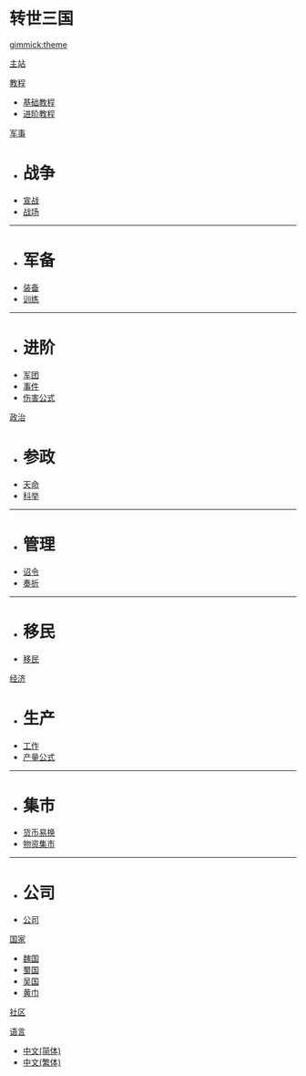 <!--
  -- Name of your wiki
  -- Do NOT remove the leading `#` character.
  -->

# 转世三国


<!--
  -- Default theme
  -- (Read: http://dynalon.github.io/mdwiki/#!customizing.md#Theme_chooser)
  -->

[gimmick:theme](flatly)


<!--
  -- Navigation
  -- (Read: http://dynalon.github.io/mdwiki/#!quickstart.md#Adding_a_navigation)
  -->

[主站](https://zssanguo.com/html/index.html)

[教程]()

   * [基础教程](pages/tutorial.md)
   * [进阶教程](pages/advance.md)

[军事]()

  * # 战争
  * [宣战](pages/war.md)
  * [战场](pages/battle.md)
   - - - -
  * # 军备
  * [装备](pages/equip.md)
  * [训练](pages/train.md)
  - - - -
  * # 进阶
  * [军团](pages/mu.md)
  * [事件](pages/event.md)
  * [伤害公式](pages/damage.md)

[政治]()

  * # 参政
  * [天命](pages/mandate.md)
  * [科举](pages/exam.md)
  - - - -
  * # 管理
  * [诏令](pages/emperor.md)
  * [奏折](pages/cabinet.md)
  - - - -
  * # 移民
  * [移民](pages/migration.md)
  
[经济]()

   * # 生产
   * [工作](pages/work.md)
   * [产量公式](pages/productivity.md)
   - - - -
   * # 集市
   * [货币易换](pages/money.md)
   * [物资集市](pages/market.md)
   - - - -
   * # 公司
   * [公司](pages/company.md)
   
[国家]()

   * [魏国](pages/weiguo.md)
   * [蜀国](pages/shuguo.md)
   * [吴国](pages/wuguo.md)
   * [黄巾](pages/huangjin.md)
   
[社区](pages/community.md)
<!-- A more complex navigation example: ----------------------------------------

---------------------------------------------------------------------------- -->

<!--
  -- Change the Language
  -- Could be useful when there's more than one language wiki.
  -->


[语言]()

  * [中文(简体)](/wiki/zh_CN/)
  * [中文(繁体)](/wiki/zh_TW/)


<!--
  -- Let the user choose a theme
  -- (Read: http://dynalon.github.io/mdwiki/#!quickstart.md#Adding_a_navigation)
  -->

<!--
[gimmick:themechooser](主题)
  -->
<!--stackedit_data:
eyJoaXN0b3J5IjpbLTQxODc1MTA1OF19
-->